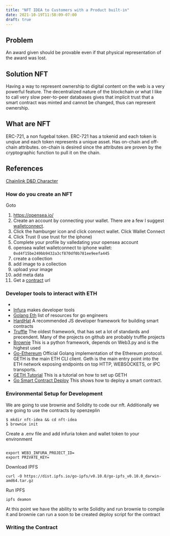 ```yaml
---
title: "NFT IDEA to Customers with a Product built-in"
date: 2021-10-19T11:58:09-07:00
draft: true
---
```




## Problem

An award given should be provable even if that physical representation of the award was lost.


## Solution NFT

Having a way to represent ownership to digital content on the web is a very powerful feature. The decentralized nature of the blockchain or what I like to call very slow peer-to-peer databases gives that implicit trust that a smart contract was minted and cannot be changed, thus can represent ownership.

## What are NFT

ERC-721, a non fugebal token. ERC-721 has a tokenid and each token is unqiue and each token represents a unique asset. Has on-chain and off-chain attributes. on-chain is desired since the attributes are proven by the cryptographic function to pull it on the chain.


## References

[Chainlink D&D Character](https://blog.chain.link/build-deploy-and-sell-your-own-dynamic-nft/)



### How do you create an NFT

Goto

1. https://opensea.io/
2. Create an account by connecting your wallet. There are a few I suggest [walletconnect](https://walletconnect.com/).
3. Click the hamburger icon and click connect wallet. Click Wallet Connect
4. Click Trust (I use trust for the iphone)
5. Complete your profile by valledating your opensea account
6. opensea wallet walletconnect to iphone wallet: `0xd4f15be249bb9432a3cf870df0b781ee9eefa445`
7. create a collection
8. add image to a collection
9. upload your image
10. add meta data
11. Get a [contract](https://etherscan.io/address/0x495f947276749ce646f68ac8c248420045cb7b5e) url




### Developer tools to interact with ETH

* 
* [Infura](https://infura.io/) makes developer tools 
* [Golang Eth](https://ethereum.org/en/developers/docs/programming-languages/golang/) list of resources for go engineers
* [HardHat](https://hardhat.org/) A recommended JS developer framework for building smart contracts
* [Truffle](https://www.trufflesuite.com/) The oldest framework, that has set a lot of standards and precendent. Many of the projects on github are probably truffle projects
* [Brownie](https://github.com/eth-brownie/brownie) This is a python framework, depends on Web3.py and is the highest used
* [Go-Ethereum](https://github.com/ethereum/go-ethereum) Official Golang implementation of the Ethereum protocol. GETH is the main ETH CLI client. Geth is the main entry point into the ETH network exposing endpoints on top HTTP, WEBSOCKETS, or IPC transports.
* [GETH Tutorial](https://medium.com/coinmonks/creating-and-exploring-a-private-ethereum-blockchain-using-geth-d71afc5cdcf9) This is a tutorial on how to set up GETH
* [Go Smart Contract Deploy](https://goethereumbook.org/smart-contract-deploy/) This shows how to deploy a smart contract.




### Environmental Setup for Development

We are going to use brownie and Solidity to code our nft. Additionally we are going to use the contracts by openzeplin


```
$ mkdir nft-idea && cd nft-idea
$ brownie init 
```

Create a .env file and add infuria token and wallet token to your environment

```

export WEB3_INFURA_PROJECT_ID=
export PRIVATE_KEY=

```


Download IPFS
```
curl -O https://dist.ipfs.io/go-ipfs/v0.10.0/go-ipfs_v0.10.0_darwin-amd64.tar.gz
```

Run IPFS

```
ipfs deamon 
```


At this point we have the ability to write Solidity and run brownie to compile it and brownie can run a soon to be created deploy script for the contract



### Writing the Contract



